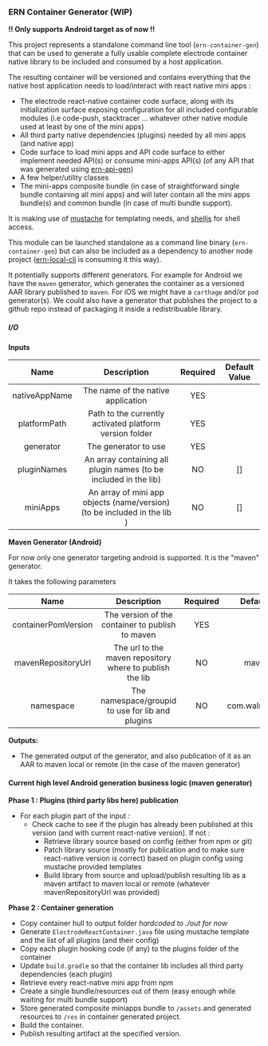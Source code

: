 ### ERN Container Generator (WIP)

**!! Only supports Android target as of now !!**

This project represents a standalone command line tool (`ern-container-gen`) that can be used to generate a fully usable complete electrode container native library to be included and consumed by a host application.  

The resulting container will be versioned and contains everything that the native host application needs to load/interact with react native mini apps :

  - The electrode react-native container code surface, along with its initialization surface exposing configuration for all included configurable modules (i.e code-push, stacktracer ... whatever other native module used at least by one of the mini apps)
  - All third party native dependencies (plugins) needed by all mini apps (and native app)
  - Code surface to load mini apps and API code surface to either implement needed API(s) or consume mini-apps API(s) (of any API that was generated using [ern-api-gen](../ern-api-gen))
  - A few helper/utility classes
  - The mini-apps composite bundle (in case of straightforward single bundle containing all mini apps) and will later contain all the mini apps bundle(s) and common bundle (in case of multi bundle support).

It is making use of [mustache](https://mustache.github.io/) for templating needs, and [shelljs](http://documentup.com/shelljs/shelljs) for shell access.

This module can be launched standalone as a command line binary (`ern-container-gen`) but can also be included as a dependency to another node project ([ern-local-cli](../ern-local-cli) is consuming it this way).

It potentially supports different generators. For example for Android we have the `maven` generator, which generates the container as a versioned AAR library published to `maven`. For iOS we might have a `carthage` and/or `pod` generator(s). We could also have a generator that publishes the project to a github repo instead of packaging it inside a redistribuable library.

##### I/O

**Inputs**

| Name         | Description       | Required    | Default Value
|:----------:|:-------------:|:-------------:|:-------------:|
| nativeAppName | The name of the native application | YES |  |
| platformPath | Path to the currently activated platform version folder | YES | |
| generator | The generator to use | YES | |
| pluginNames | An array containing all plugin names (to be included in the lib)| NO | []
| miniApps | An array of mini app objects (name/version) (to be included in the lib ) | NO | []


**Maven Generator (Android)**

For now only one generator targeting android is supported. It is the "maven" generator.

It takes the following parameters

| Name         | Description       | Required    | Default Value
|:----------:|:-------------:|:-------------:|:-------------:|
| containerPomVersion | The version of the container to publish to maven | YES | |
| mavenRepositoryUrl | The url to the maven repository where to publish the lib | NO | maven local
| namespace | The namespace/groupid to use for lib and plugins | NO | com.walmartlabs.ern

**Outputs:**
- The generated output of the generator, and also publication of it as an AAR to maven local or remote (in the case of the maven generator)

#### Current high level Android generation business logic (maven generator)

**Phase 1 : Plugins (third party libs here) publication**
- For each plugin part of the input :
  - Check cache to see if the plugin has already been published at this version (and with current react-native version). If not :
    - Retrieve library source based on config (either from npm or git)
    - Patch library source (mostly for publication and to make sure react-native version is correct) based on plugin config using mustache provided templates
    - Build library from source and upload/publish resulting lib as a maven artifact to maven local or remote (whatever mavenRepositoryUrl was provided)

**Phase 2 : Container generation**
- Copy container hull to output folder *hardcoded to ./out for now*
- Generate `ElectrodeReactContainer.java` file using mustache template and the list of all plugins (and their config)
- Copy each plugin hooking code (if any) to the plugins folder of the container
- Update `build.gradle` so that the container lib includes all third party dependencies (each plugin)
- Retrieve every react-native mini app from npm
- Create a single bundle/resources out of them (easy enough while waiting for multi bundle support)
- Store generated composite miniapps bundle to `/assets` and generated resources to `/res` in container generated project.
- Build the container.
- Publish resulting artifact at the specified version.
